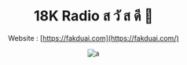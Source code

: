 <div align="center">

<h1>18K Radio ส วั ส ดี 👋</h1>

Website : [https://fakduai.com](https://fakduai.com/)

![a]([https://raw.githubusercontent.com/18K-Radio/18K/refs/heads/main/images/2024/cover.png](https://github.com/user-attachments/assets/2c3bf1b0-dfeb-4d08-96c4-874a8bcd4353))
  
</div>


